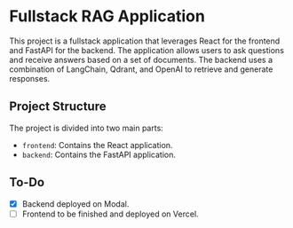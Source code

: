 # Fullstack RAG Application

This project is a fullstack application that leverages React for the frontend and FastAPI for the backend. The application allows users to ask questions and receive answers based on a set of documents. The backend uses a combination of LangChain, Qdrant, and OpenAI to retrieve and generate responses.

## Project Structure

The project is divided into two main parts:

- `frontend`: Contains the React application.
- `backend`: Contains the FastAPI application.


## To-Do

- [x] Backend deployed on Modal.
- [ ] Frontend to be finished and deployed on Vercel.